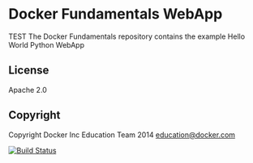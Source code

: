 Docker Fundamentals WebApp
==========================

TEST The Docker Fundamentals repository contains the example Hello World Python WebApp

## License

Apache 2.0

## Copyright

Copyright Docker Inc Education Team 2014 <education@docker.com>

[![Build Status](http://128.199.183.146:8081/buildStatus/icon?job=jenkins-imageready-step)](http://128.199.183.146:8081/job/jenkins-imageready-step/)
